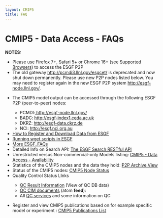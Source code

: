 ```yaml
---
layout: CMIP5
title: FAQ
---
```


# CMIP5 - Data Access - FAQs

<div>
<strong>NOTES: </strong>
    <div class="indent">
        <ul>
            <li> Please use Firefox 7+, Safari 5+ or Chrome 16+ (see <a href="https://github.com/ESGF/esgf.github.io/wiki/ESGF_Supported_Browsers">Supported Browsers</a>) to access the ESGF P2P </li>
            <li> The old gateway <a href="http://pcmdi3.llnl.gov/esgcet/">http://pcmdi3.llnl.gov/esgcet/</a> is deprecated and now shut down permanently. Please use new P2P nodes listed below. You may need to register again in the new ESGF P2P system <a href="http://esgf-node.llnl.gov/" target="_blank"> http://esgf-node.llnl.gov/</a>. </li>
            <!-- <li> The NCAR site works differently than all other nodes. To download the CESM1 and CCSM data you will need to login to NCAR gateway (www.earthsystemgrid.org) with your openid </li>-->
        </ul>
    </div>
</div>
<ul>
    <li>
        The CMIP5 model output can be accessed through the following ESGF P2P (peer-to-peer) nodes: 
        <div class="indent">
            <ul>
                <li>PCMDI:<a href="http://esgf-node.llnl.gov/" target="_blank"> http://esgf-node.llnl.gov/</a></li>
                <li>BADC: <a href="http://esgf-index1.ceda.ac.uk" target="_blank">http://esgf-index1.ceda.ac.uk</a></li>
                <li>DKRZ: <a href="http://esgf-data.dkrz.de" target="_blank">http://esgf-data.dkrz.de</a></li>
                <!--  <li>NCAR: <a href="http://www.earthsystemgrid.org">http://www.earthsystemgrid.org</a></li>-->
                <li>NCI: <a href="http://esgf.nci.org.au" target="_blank">http://esgf.nci.org.au</a> </li>
            </ul>
        </div>
    </li>
    <li> <a href="http://www.esgf.org/wiki/ESGF_Data_Download">How to Register and Download Data from ESGF</a></li>
    <li> <a href="http://www.esgf.org/wiki/ESGF_wget_FAQ">Running wget scripts in ESGF </a></li>
    <li> <a href="http://www.esgf.org/wiki/ESGF_FAQs">More ESGF_FAQs</a></li>
    <li> Detailed Info on Search API: <a href="http://www.esgf.org/wiki/ESGF_Search_REST_API">The ESGF Search RESTful API</a></li>
    <li> Unrestricted versus Non-commercial-only Models listing: <a href="availability.html">CMIP5 - Data Access - Availability</a></li>
    <li> Statistics of the CMIP5 nodes and the data they hold: <a href="http://www.esgf.org/wiki/Cmip5Status/P2PArchiveView"> P2P Archive View</a></li>
    <li> Status of the CMIP5 nodes: <a href="http://www.esgf.org/wiki/Cmip5Status/CMIP5NodeStatus"> CMIP5 Node Status</a></li>
    <li>
        Quality Control Status LInks  
        <p>
        </p>
        <div class="indent">
            <ul>
                <li> <a href="http://cera-www.dkrz.de/WDCC/CMIP5/QCResult.jsp">QC Result Information</a> (View of QC DB data) </li>
                <li><a href="http://cera-www.dkrz.de/WDCC/CMIP5/feed">QC CIM documents</a> (atom <strong>feed</strong>):  </li>
                <li> All <a href="https://redmine.dkrz.de/collaboration/projects/cmip5-qc/wiki/Qc_esg">QC services</a> and some information on QC  </li>
            </ul>
        </div>
        <p></p>
    </li>
    <li> Register and view CMIP5 publications based on for example specific model or experiment :  <a href="http://cmip.llnl.gov/cmip5/publications/allpublications"> CMIP5 Publications List </a></li>
</ul>